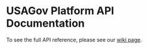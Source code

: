 # USAGov Platform API Documentation

To see the full API reference, please see our [wiki page](https://github.com/usagov/USAGov-Platform-API-Documentation/wiki).
